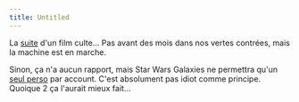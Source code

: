 ```yaml
---
title: Untitled
---
```


La [suite](http://www.productionig.com/) d'un film culte... Pas avant des mois
dans nos vertes contrées, mais la machine est en marche.

Sinon, ça n'a aucun rapport, mais Star Wars Galaxies ne permettra qu'un [seul
perso](http://boards.station.sony.com/ubb/starwars/Forum3/HTML/088000.html)
par account. C'est absolument pas idiot comme principe. Quoique 2 ça l'aurait
mieux fait...

